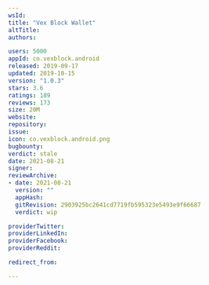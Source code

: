 ```yaml
---
wsId: 
title: "Vex Block Wallet"
altTitle: 
authors:

users: 5000
appId: co.vexblock.android
released: 2019-09-17
updated: 2019-10-15
version: "1.0.3"
stars: 3.6
ratings: 189
reviews: 173
size: 20M
website: 
repository: 
issue: 
icon: co.vexblock.android.png
bugbounty: 
verdict: stale
date: 2021-08-21
signer: 
reviewArchive:
- date: 2021-08-21
  version: ""
  appHash: 
  gitRevision: 2903925bc2641cd7719fb595323e5493e9f66687
  verdict: wip

providerTwitter: 
providerLinkedIn: 
providerFacebook: 
providerReddit: 

redirect_from:

---
```



